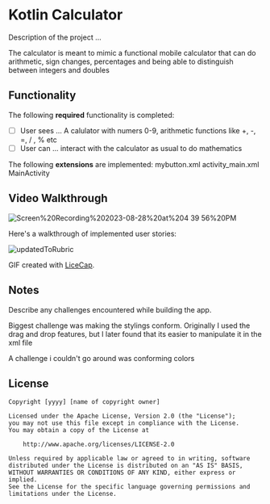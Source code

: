 # Kotlin Calculator

Description of the project ...

The calculator is meant to mimic a functional mobile calculator that can do arithmetic, sign changes, percentages and being able to distinguish between integers and doubles

## Functionality 

The following **required** functionality is completed:

* [ ] User sees ... A calulator with numers 0-9, arithmetic functions like +, -, =, / , % etc
* [ ] User can ... interact with the calculator as usual to do mathematics

The following **extensions** are implemented:
mybutton.xml
activity_main.xml
MainActivity

## Video Walkthrough
![Screen%20Recording%202023-08-28%20at%204 39 56%20PM](https://github.com/magacek/Kotlin-Calculator/assets/70607808/cc8741fc-55a7-4cc0-8de5-93d432766f98)

Here's a walkthrough of implemented user stories:

![updatedToRubric](https://github.com/magacek/Kotlin-Calculator/assets/70607808/0aef897a-013e-47e5-971d-1f00dd08e3a4)



GIF created with [LiceCap](http://www.cockos.com/licecap/).

## Notes

Describe any challenges encountered while building the app.

Biggest challenge was making the stylings conform. Originally I used the drag and drop features, but I later found that its easier to manipulate it in the xml file

A challenge i couldn't go around was conforming colors

## License

    Copyright [yyyy] [name of copyright owner]

    Licensed under the Apache License, Version 2.0 (the "License");
    you may not use this file except in compliance with the License.
    You may obtain a copy of the License at

        http://www.apache.org/licenses/LICENSE-2.0

    Unless required by applicable law or agreed to in writing, software
    distributed under the License is distributed on an "AS IS" BASIS,
    WITHOUT WARRANTIES OR CONDITIONS OF ANY KIND, either express or implied.
    See the License for the specific language governing permissions and
    limitations under the License.

